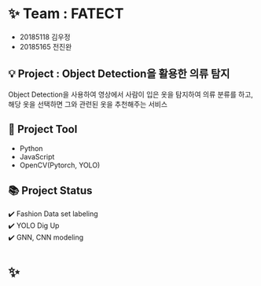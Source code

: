 # :sparkles: Team : FATECT
* 20185118 김우정<br>
* 20185165 전진완
## :bulb: Project : Object Detection을 활용한 의류 탐지
Object Detection을 사용하여 영상에서 사람이 입은 옷을 탐지하여 의류 분류를 하고, 해당 옷을 선택하면 그와 관련된 옷을 추천해주는 서비스
## :hammer: Project Tool
* Python
* JavaScript
* OpenCV(Pytorch, YOLO)
## :books: Project Status
:heavy_check_mark: Fashion Data set labeling<br>
:heavy_check_mark: YOLO Dig Up<br>
:heavy_check_mark: GNN, CNN modeling<br>
# :sparkles:

